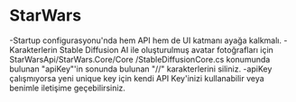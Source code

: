 # StarWars
-Startup configurasyonu'nda hem API hem de UI katmanı ayağa kalkmalı.
-Karakterlerin Stable Diffusion AI ile oluşturulmuş avatar fotoğrafları için StarWarsApi/StarWars.Core/Core
/StableDiffusionCore.cs konumunda bulunan "apiKey"'in sonunda bulunan "//" karakterlerini siliniz.
-apiKey çalışmıyorsa yeni unique key için kendi API Key'inizi kullanabilir veya benimle iletişime geçebilirsiniz.
